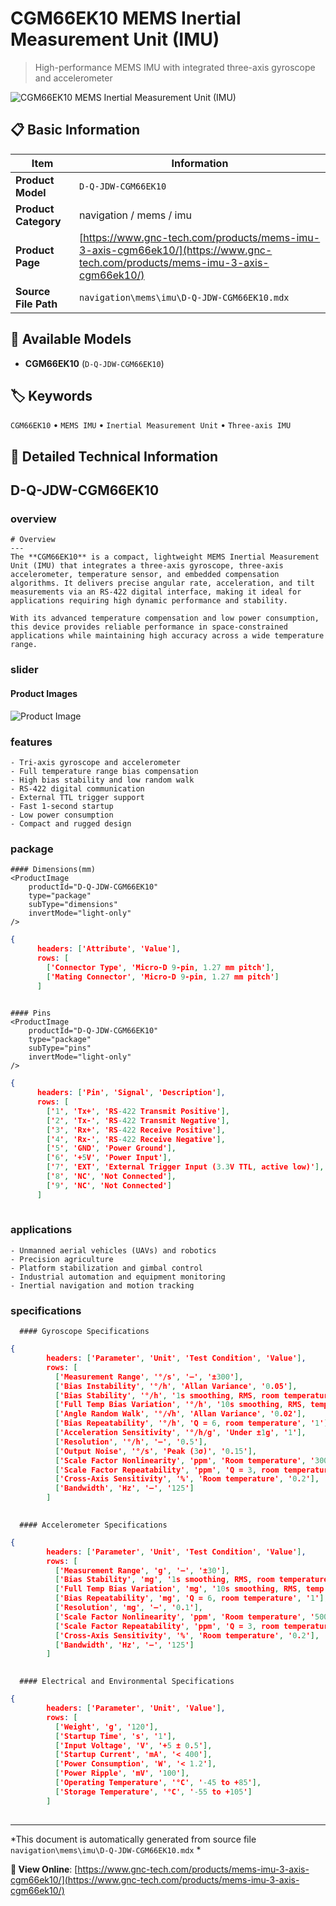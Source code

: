 # CGM66EK10 MEMS Inertial Measurement Unit (IMU)

> High-performance MEMS IMU with integrated three-axis gyroscope and accelerometer

![CGM66EK10 MEMS Inertial Measurement Unit (IMU)](https://www.gnc-tech.com/images/products/navigation/mems/imu/D-Q-JDW-CGM66EK10/D-Q-JDW-CGM66EK10.webp)

## 📋 Basic Information

| Item | Information |
|------|------|
| **Product Model** | `D-Q-JDW-CGM66EK10` |
| **Product Category** | navigation / mems / imu |
| **Product Page** | [https://www.gnc-tech.com/products/mems-imu-3-axis-cgm66ek10/](https://www.gnc-tech.com/products/mems-imu-3-axis-cgm66ek10/) |
| **Source File Path** | `navigation\mems\imu\D-Q-JDW-CGM66EK10.mdx` |

## 🔧 Available Models

- **CGM66EK10** (`D-Q-JDW-CGM66EK10`)

## 🏷️ Keywords

`CGM66EK10` • `MEMS IMU` • `Inertial Measurement Unit` • `Three-axis IMU`

## 📖 Detailed Technical Information


## D-Q-JDW-CGM66EK10

  
### overview

    # Overview
    ---
    The **CGM66EK10** is a compact, lightweight MEMS Inertial Measurement Unit (IMU) that integrates a three-axis gyroscope, three-axis accelerometer, temperature sensor, and embedded compensation algorithms. It delivers precise angular rate, acceleration, and tilt measurements via an RS-422 digital interface, making it ideal for applications requiring high dynamic performance and stability.

    With its advanced temperature compensation and low power consumption, this device provides reliable performance in space-constrained applications while maintaining high accuracy across a wide temperature range.
  

  
### slider

    
#### Product Images

![Product Image](https://www.gnc-tech.com/images/products/D-Q-JDW-CGM66EK10-Slide-01.webp)


  

  
### features

    - Tri-axis gyroscope and accelerometer
    - Full temperature range bias compensation
    - High bias stability and low random walk
    - RS-422 digital communication
    - External TTL trigger support
    - Fast 1-second startup
    - Low power consumption
    - Compact and rugged design
  

  
### package

    #### Dimensions(mm)
    <ProductImage 
        productId="D-Q-JDW-CGM66EK10" 
        type="package" 
        subType="dimensions" 
        invertMode="light-only" 
    />
    
```json
{
      headers: ['Attribute', 'Value'],
      rows: [
        ['Connector Type', 'Micro-D 9-pin, 1.27 mm pitch'],
        ['Mating Connector', 'Micro-D 9-pin, 1.27 mm pitch']
      ]
    
```

    #### Pins
    <ProductImage 
        productId="D-Q-JDW-CGM66EK10" 
        type="package" 
        subType="pins" 
        invertMode="light-only" 
    />
    
```json
{
      headers: ['Pin', 'Signal', 'Description'],
      rows: [
        ['1', 'Tx+', 'RS-422 Transmit Positive'],
        ['2', 'Tx-', 'RS-422 Transmit Negative'],
        ['3', 'Rx+', 'RS-422 Receive Positive'],
        ['4', 'Rx-', 'RS-422 Receive Negative'],
        ['5', 'GND', 'Power Ground'],
        ['6', '+5V', 'Power Input'],
        ['7', 'EXT', 'External Trigger Input (3.3V TTL, active low)'],
        ['8', 'NC', 'Not Connected'],
        ['9', 'NC', 'Not Connected']
      ]
    
```

  

  
### applications

    - Unmanned aerial vehicles (UAVs) and robotics
    - Precision agriculture
    - Platform stabilization and gimbal control
    - Industrial automation and equipment monitoring
    - Inertial navigation and motion tracking
  

  
### specifications

    
      #### Gyroscope Specifications
      
```json
{
        headers: ['Parameter', 'Unit', 'Test Condition', 'Value'],
        rows: [
          ['Measurement Range', '°/s', '—', '±300'],
          ['Bias Instability', '°/h', 'Allan Variance', '0.05'],
          ['Bias Stability', '°/h', '1s smoothing, RMS, room temperature', '1'],
          ['Full Temp Bias Variation', '°/h', '10s smoothing, RMS, temp rate 1°C/min', '2'],
          ['Angle Random Walk', '°/√h', 'Allan Variance', '0.02'],
          ['Bias Repeatability', '°/h', 'Q = 6, room temperature', '1'],
          ['Acceleration Sensitivity', '°/h/g', 'Under ±1g', '1'],
          ['Resolution', '°/h', '—', '0.5'],
          ['Output Noise', '°/s', 'Peak (3σ)', '0.15'],
          ['Scale Factor Nonlinearity', 'ppm', 'Room temperature', '300'],
          ['Scale Factor Repeatability', 'ppm', 'Q = 3, room temperature', '300'],
          ['Cross-Axis Sensitivity', '%', 'Room temperature', '0.2'],
          ['Bandwidth', 'Hz', '—', '125']
        ]
      
```


      #### Accelerometer Specifications
      
```json
{
        headers: ['Parameter', 'Unit', 'Test Condition', 'Value'],
        rows: [
          ['Measurement Range', 'g', '—', '±30'],
          ['Bias Stability', 'mg', '1s smoothing, RMS, room temperature', '0.3'],
          ['Full Temp Bias Variation', 'mg', '10s smoothing, RMS, temp rate 1°C/min', '5'],
          ['Bias Repeatability', 'mg', 'Q = 6, room temperature', '1'],
          ['Resolution', 'mg', '—', '0.1'],
          ['Scale Factor Nonlinearity', 'ppm', 'Room temperature', '500'],
          ['Scale Factor Repeatability', 'ppm', 'Q = 3, room temperature', '500'],
          ['Cross-Axis Sensitivity', '%', 'Room temperature', '0.2'],
          ['Bandwidth', 'Hz', '—', '125']
        ]
      
```


      #### Electrical and Environmental Specifications
      
```json
{
        headers: ['Parameter', 'Unit', 'Value'],
        rows: [
          ['Weight', 'g', '120'],
          ['Startup Time', 's', '1'],
          ['Input Voltage', 'V', '+5 ± 0.5'],
          ['Startup Current', 'mA', '< 400'],
          ['Power Consumption', 'W', '< 1.2'],
          ['Power Ripple', 'mV', '100'],
          ['Operating Temperature', '°C', '-45 to +85'],
          ['Storage Temperature', '°C', '-55 to +105']
        ]
      
```

    
  

---

*This document is automatically generated from source file `navigation\mems\imu\D-Q-JDW-CGM66EK10.mdx` *

**🔗 View Online**: [https://www.gnc-tech.com/products/mems-imu-3-axis-cgm66ek10/](https://www.gnc-tech.com/products/mems-imu-3-axis-cgm66ek10/)
